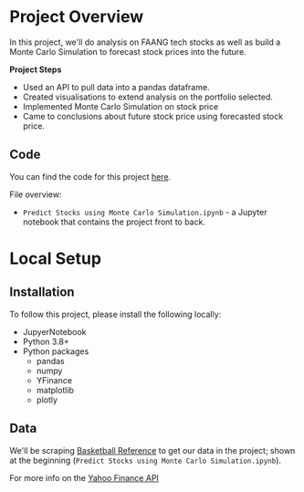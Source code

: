 # Project Overview

In this project, we'll do analysis on FAANG tech stocks as well as build a Monte Carlo Simulation to forecast stock prices into the future.  

**Project Steps**

* Used an API to pull data into a pandas dataframe.  
* Created visualisations to extend analysis on the portfolio selected.
* Implemented Monte Carlo Simulation on stock price
* Came to conclusions about future stock price using forecasted stock price.

## Code

You can find the code for this project [here](https://github.com/JoshuaOD/Projects/tree/main/FAANG).

File overview:

* `Predict Stocks using Monte Carlo Simulation.ipynb` - a Jupyter notebook that contains the project front to back.

# Local Setup

## Installation

To follow this project, please install the following locally:

* JupyerNotebook
* Python 3.8+
* Python packages
    * pandas
    * numpy
    * YFinance
    * matplotlib
    * plotly
    
## Data

We'll be scraping [Basketball Reference](https://www.basketball-reference.com/) to get our data in the project; shown at the beginning (`Predict Stocks using Monte Carlo Simulation.ipynb`).

For more info on the [Yahoo Finance API](https://pypi.org/project/yfinance/)

